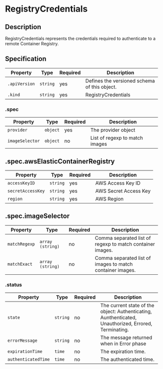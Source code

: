 # RegistryCredentials

## Description

RegistryCredentials represents the credentials required to authenticate to a remote Container Registry.

## Specification

| Property | Type | Required | Description |
| --- | --- | --- | --- |
| `.apiVersion` | `string` | yes | Defines the versioned schema of this object. |
| `.kind` | `string` | yes | RegistryCredentials |

### .spec


| Property | Type | Required | Description |
| --- | --- | --- | --- |
| `provider` | `object` | yes | The provider object |
| `imageSelector` | `object` | no | List of regexp to match images |

## .spec.awsElasticContainerRegistry

| Property | Type | Required | Description |
| --- | --- | --- | --- |
| `accessKeyID` | `string` | yes | AWS Access Key ID |
| `secretAccessKey` | `string` | yes | AWS Secret Access Key |
| `region` | `string` | yes | AWS Region |

## .spec.imageSelector

| Property | Type | Required | Description |
| --- | --- | --- | --- |
| `matchRegexp` | `array (string)` | no | Comma separated list of regexp to match container images. | 
| `matchExact` | `array (string)` | no | Comma separated list of images to match container images. | 


### .status

| Property | Type | Required | Description |
| --- | --- | --- | --- |
| `state` | `string` | no | The current state of the object: Authenticating, Aunthenticated, Unauthorized, Errored, Terminating. |
| `errorMessage` | `string` | no | The message returned when in Error phase |
| `expirationTime` | `time` | no | The expiration time. |
| `authenticatedTime` | `time` | no | The authenticated time. |

